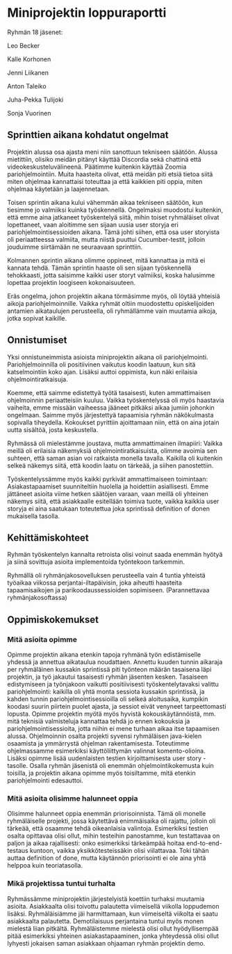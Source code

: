 # Miniprojektin loppuraportti

Ryhmän 18 jäsenet:

Leo Becker

Kalle Korhonen

Jenni Liikanen

Anton Taleiko

Juha-Pekka Tulijoki

Sonja Vuorinen


## Sprinttien aikana kohdatut ongelmat

Projektin alussa osa ajasta meni niin sanottuun tekniseen säätöön. Alussa mietittiin, olisiko meidän pitänyt käyttää Discordia sekä chattinä että videokeskusteluvälineenä. Päätimme kuitenkin käyttää Zoomia pariohjelmointiin. Muita haasteita olivat, että meidän piti etsiä tietoa siitä miten ohjelmaa kannattaisi toteuttaa ja että kaikkien piti oppia, miten ohjelmaa käytetään ja laajennetaan.

Toisen sprintin aikana kului vähemmän aikaa tekniseen säätöön, kun tiesimme jo valmiiksi kuinka työskennellä. Ongelmaksi muodostui kuitenkin, että emme aina jatkaneet työskentelyä siitä, mihin toiset ryhmäläiset olivat lopettaneet, vaan aloitimme sen sijaan uusia user storyja eri pariohjelmointisessioiden aikana. Tämä johti siihen, että osa user storyista oli periaatteessa valmiita, mutta niistä puuttui Cucumber-testit, jolloin jouduimme siirtämään ne seuraavaan sprinttiin.

Kolmannen sprintin aikana olimme oppineet, mitä kannattaa ja mitä ei kannata tehdä. Tämän sprintin haaste oli sen sijaan työskennellä tehokkaasti, jotta saisimme kaikki user storyt valmiiksi, koska halusimme lopettaa projektin loogiseen kokonaisuuteen.

Eräs ongelma, johon projektin aikana törmäsimme myös, oli löytää yhteisiä aikoja pariohjelmoinnille. Vaikka ryhmät oltiin muodostettu opiskelijoiden antamien aikataulujen perusteella, oli ryhmällämme vain muutamia aikoja, jotka sopivat kaikille.

## Onnistumiset

Yksi onnistuneimmista asioista miniprojektin aikana oli pariohjelmointi. Pariohjelmoinnilla oli positiivinen vaikutus koodin laatuun, kun sitä katselmointiin koko ajan. Lisäksi auttoi oppimista, kun näki erilaisia ohjelmointiratkaisuja.

Koemme, että saimme edistettyä työtä tasaisesti, kuten ammattimaisen ohjelmoinnin periaatteisiin kuuluu. Vaikka työskentelyssä oli myös haastavia vaiheita, emme missään vaiheessa jääneet pitkäksi aikaa jumiin johonkin ongelmaan. Saimme myös järjestettyä tapaamisia ryhmän näkökulmasta sopivalla tiheydella. Kokoukset pyrittiin ajoittamaan niin, että on aina jotain uutta sisältöä, josta keskustella. 

Ryhmässä oli mielestämme joustava, mutta ammattimainen ilmapiiri: Vaikka meillä oli erilaisia näkemyksiä ohjelmointiratkaisuista, olimme avoimia sen suhteen, että saman asian voi ratkaista monella tavalla. Kaikilla oli kuitenkin selkeä näkemys siitä, että koodin laatu on tärkeää, ja siihen panostettiin.

Työskentelyssämme myös kaikki pyrkivät ammattimaiseen toimintaan: Asiakastapaamiset suunniteltiin huolella ja hoidettiin asiallisesti. Emme jättäneet asioita viime hetken säätöjen varaan, vaan meillä oli yhteinen näkemys siitä, että asiakkaalle esitellään toimiva tuote, vaikka kaikkia user storyja ei aina saatukaan toteutettua joka sprintissä definition of donen mukaisella tasolla.

## Kehittämiskohteet 

Ryhmän työskentelyn kannalta retroista olisi voinut saada enemmän hyötyä ja siinä sovittuja asioita implementoida työntekoon tarkemmin.

Ryhmällä oli ryhmänjakosovelluksen perusteella vain 4 tuntia yhteistä työaikaa viikossa perjantai-iltapäivisin, joka aiheutti haasteita tapaamisaikojen ja parikoodaussessioiden sopimiseen. (Parannettavaa ryhmänjakosoftassa)

## Oppimiskokemukset 

### Mitä asioita opimme

Opimme projektin aikana etenkin tapoja ryhmänä työn edistämiselle yhdessä ja annettua aikataulua noudattaen. Annettu kuuden tunnin aikaraja per ryhmäläinen kussakin sprintissä piti työnteon määrän tasaisena läpi projektin, ja työ jakautui tasaisesti ryhmän jäsenten kesken. Tasaiseen edistymiseen ja työnjakoon vaikutti positiivisesti työskentelytavaksi valittu pariohjelmointi: kaikilla oli yhtä monta sessiota kussakin sprintissä, ja kahden tunnin pariohjelmointisessioilla oli selkeä aloitusaika, kumpikin koodasi suurin piirtein puolet ajasta, ja sessiot eivät venyneet tarpeettomasti lopusta. 
Opimme projektin myötä myös hyvistä kokouskäytännöistä, mm. mitä teknisiä valmisteluja kannattaa tehdä jo ennen kokouksia ja pariohjelmointisessioita, jotta niihin ei mene turhaan aikaa itse tapaamisen alussa. 
Ohjelmoinnin osalta projekti syvensi ryhmäläisen java-kielen osaamista ja ymmärrystä ohjelman rakentamisesta. Toteutimme ohjelmassamme esimerkiksi käyttöliittymän valinnat komento-olioina. Lisäksi opimme lisää uudenlaisten testien kirjoittamisesta user story -tasolle. Osalla ryhmän jäsenistä oli enemmän ohjelmointikokemusta kuin toisilla, ja projektin aikana opimme myös toisiltamme, mitä etenkin pariohjelmointi edesauttoi.

### Mitä asioita olisimme halunneet oppia

Olisimme halunneet oppia enemmän priorisoinnista. Tämä oli monelle ryhmäläiselle projekti, jossa käytettävä enimmäisaika oli rajattu, jolloin oli tärkeää, että osaamme tehdä oikeanlaisia valintoja. Esimerkiksi testien osalta opittavaa olisi ollut, mihin testeihin panostamme, kun testattavaa on paljon ja aikaa rajallisesti: onko esimerkiksi tärkeämpää hoitaa end-to-end-testaus kuntoon, vaikka yksikkötesteissäkin olisi viilattavaa. Toki tähän auttaa definition of done, mutta käytännön priorisointi ei ole aina yhtä helppoa kuin teoriatasolla.

### Mikä projektissa tuntui turhalta

Ryhmässämme miniprojektin järjestelyistä koettiin turhaksi muutamia asioita. Asiakkaalta olisi toivottu palautetta viimeisellä viikolla loppudemon lisäksi. Ryhmäläisiämme jäi harmittamaan, kun viimeiseltä viikolta ei saatu asiakkaalta palautetta. Demotilaisuus perjantaina tuntui myös monen mielestä liian pitkältä. Ryhmäläistemme mielestä olisi ollut hyödyllisempää pitää esimerkiksi yhteinen asiakastapaaminen, jonka yhteydessä olisi ollut lyhyesti jokaisen saman asiakkaan ohjaaman ryhmän projektin demo. 
